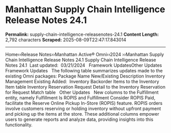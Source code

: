 # Manhattan Supply Chain Intelligence Release Notes 24.1 

**Permalink:** supply-chain-intelligence-releasenotes-24.1
**Content Length:** 2,792 characters
**Scraped:** 2025-08-09T22:47:17.843014

---

Home&rsaquo;&rsaquo;Release Notes&rsaquo;&rsaquo;Manhattan Active® Omni&rsaquo;&rsaquo;2024 ››Manhattan Supply Chain Intelligence Release Notes 24.1 Supply Chain Intelligence Release Notes 24.1&nbsp; Last updated: &nbsp;03/21/2024 &nbsp; Framework UpdatesOther Updates &nbsp; Framework Updates &nbsp; The following table summarizes updates made to the existing Omni packages: Package Name New/Existing Description Inventory Management Existing Added: &nbsp;Inventory Backorder Items&nbsp;to the Inventory Item table Inventory Reservation Request Detail&nbsp;to the&nbsp;Inventory Reservation for Request Match table &nbsp; Other Updates &nbsp; New columns to the Fulfillment entity, namely&nbsp;Fulfillment Is ROPIS&nbsp;and&nbsp;Fulfillment Consider ROPIS Paid, facilitate the Reserve Online Pickup In-Store (ROPIS) feature. ROPIS orders involve customers reserving or holding inventory without upfront payment and picking up the items at the store. These additional columns empower users to generate reports and analyze data, providing insights into this functionality.